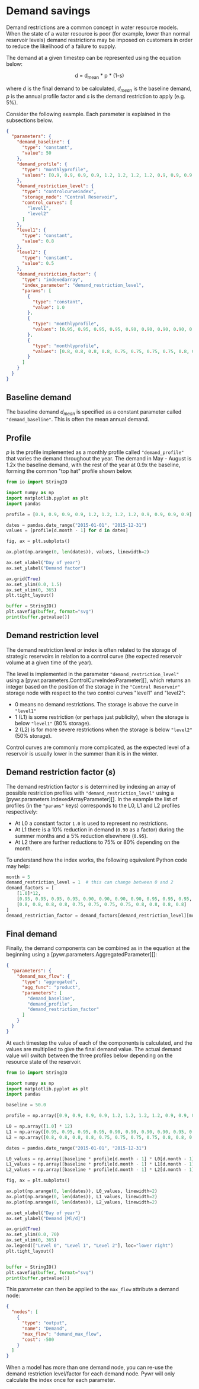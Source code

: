 # Demand savings

Demand restrictions are a common concept in water resource models. When the state of a water resource is poor
(for example, lower than normal reservoir levels) demand restrictions may be imposed on customers in order to reduce
the likelihood of a failure to supply.

The demand at a given timestep can be represented using the equation below:

<p style="text-align: center;">
d = d<sub>mean</sub> * p * (1-s)
</p>

where _d_ is the final demand to be calculated, _d<sub>mean</sub>_ is the baseline demand, _p_ is the annual
profile factor and _s_ is the demand restriction to apply (e.g. 5%).

Consider the following example. Each parameter is explained in the subsections below.

```json
{
  "parameters": {
    "demand_baseline": {
      "type": "constant",
      "value": 50
    },
    "demand_profile": {
      "type": "monthlyprofile",
      "values": [0.9, 0.9, 0.9, 0.9, 1.2, 1.2, 1.2, 1.2, 0.9, 0.9, 0.9, 0.9]
    },
    "demand_restriction_level": {
      "type": "controlcurveindex",
      "storage_node": "Central Reservoir",
      "control_curves": [
        "level1",
        "level2"
      ]
    },
    "level1": {
      "type": "constant",
      "value": 0.8
    },
    "level2": {
      "type": "constant",
      "value": 0.5
    },
    "demand_restriction_factor": {
      "type": "indexedarray",
      "index_parameter": "demand_restriction_level",
      "params": [
        {
          "type": "constant",
          "value": 1.0
        },
        {
          "type": "monthlyprofile",
          "values": [0.95, 0.95, 0.95, 0.95, 0.90, 0.90, 0.90, 0.90, 0.95, 0.95, 0.95, 0.95]
        },
        {
          "type": "monthlyprofile",
          "values": [0.8, 0.8, 0.8, 0.8, 0.75, 0.75, 0.75, 0.75, 0.8, 0.8, 0.8, 0.8]
        }
      ]
    }
  }
}
```

## Baseline demand
The baseline demand _d<sub>mean</sub>_ is specified as a constant parameter called `"demand_baseline"`. This is
often the mean annual demand.

## Profile
_p_ is the profile implemented as a monthly profile called `"demand_profile"` that varies the demand throughout the year. The demand in May -
August is 1.2x the baseline demand, with the rest of the year at 0.9x the baseline, forming the common "top hat" 
profile shown below.

```python exec="1" html="1"
from io import StringIO

import numpy as np
import matplotlib.pyplot as plt
import pandas

profile = [0.9, 0.9, 0.9, 0.9, 1.2, 1.2, 1.2, 1.2, 0.9, 0.9, 0.9, 0.9]

dates = pandas.date_range("2015-01-01", "2015-12-31")
values = [profile[d.month - 1] for d in dates]

fig, ax = plt.subplots()

ax.plot(np.arange(0, len(dates)), values, linewidth=2)

ax.set_xlabel("Day of year")
ax.set_ylabel("Demand factor")

ax.grid(True)
ax.set_ylim(0.0, 1.5)
ax.set_xlim(0, 365)
plt.tight_layout()

buffer = StringIO()
plt.savefig(buffer, format="svg")
print(buffer.getvalue())
```    

## Demand restriction level
The demand restriction level or index is often related to the storage of strategic reservoirs in relation to a
control curve (the expected reservoir volume at a given time of the year).

The level is implemented in the parameter `"demand_restriction_level"`
using a [pywr.parameters.ControlCurveIndexParameter][], which returns an integer 
based on the position of the storage in the `"Central Reservoir"` storage node with respect to the two 
control curves "level1" and "level2":

- 0 means no demand restrictions. The storage is above the curve in `"level1"`
- 1 (L1) is some restriction (or perhaps just publicity), when the storage is below `"level1"` (80% storage).
- 2 (L2) is for more severe restrictions when the storage is below `"level2"` (50% storage).
 
Control curves are commonly more complicated, as the expected level of a reservoir is usually lower in the summer than it is
in the winter.

## Demand restriction factor (_s_)
The demand restriction factor _s_ is determined by indexing an array of possible 
restriction profiles with `"demand_restriction_level"` using a [pywr.parameters.IndexedArrayParameter][]. In the example 
the list of profiles (in the `"params"` keys) corresponds to the L0, L1 and
L2 profiles respectively:

- At L0 a constant factor `1.0` is used to represent no restrictions. 
- At L1 there is a 10%  reduction in demand (`0.90` as a factor) during the summer months and a 5% reduction elsewhere (`0.95`). 
- At L2 there are further reductions to 75% or 80% depending on the month.

To understand how the index works, the following equivalent Python code may help:

```python
month = 5
demand_restriction_level = 1  # this can change between 0 and 2
demand_factors = [
    [1.0]*12, 
    [0.95, 0.95, 0.95, 0.95, 0.90, 0.90, 0.90, 0.90, 0.95, 0.95, 0.95, 0.95], 
    [0.8, 0.8, 0.8, 0.8, 0.75, 0.75, 0.75, 0.75, 0.8, 0.8, 0.8, 0.8]
]
demand_restriction_factor = demand_factors[demand_restriction_level][month - 1]
```

## Final demand
Finally, the demand components can be combined as in the equation at the beginning using a [pywr.parameters.AggregatedParameter][]:

```json
{
  "parameters": {
    "demand_max_flow": {
      "type": "aggregated",
      "agg_func": "product",
      "parameters": [
        "demand_baseline",
        "demand_profile",
        "demand_restriction_factor"
      ]
    }
  }
}
```

At each timestep the value of each of the components is calculated, and the values are multiplied to give the final demand value.
The actual demand value will switch between the three profiles below depending on the resource state of the reservoir.

```python exec="1" html="1"
from io import StringIO

import numpy as np
import matplotlib.pyplot as plt
import pandas

baseline = 50.0

profile = np.array([0.9, 0.9, 0.9, 0.9, 1.2, 1.2, 1.2, 1.2, 0.9, 0.9, 0.9, 0.9])

L0 = np.array([1.0] * 12)
L1 = np.array([0.95, 0.95, 0.95, 0.95, 0.90, 0.90, 0.90, 0.90, 0.95, 0.95, 0.95, 0.95])
L2 = np.array([0.8, 0.8, 0.8, 0.8, 0.75, 0.75, 0.75, 0.75, 0.8, 0.8, 0.8, 0.8])

dates = pandas.date_range("2015-01-01", "2015-12-31")

L0_values = np.array([baseline * profile[d.month - 1] * L0[d.month - 1] for d in dates])
L1_values = np.array([baseline * profile[d.month - 1] * L1[d.month - 1] for d in dates])
L2_values = np.array([baseline * profile[d.month - 1] * L2[d.month - 1] for d in dates])

fig, ax = plt.subplots()

ax.plot(np.arange(0, len(dates)), L0_values, linewidth=2)
ax.plot(np.arange(0, len(dates)), L1_values, linewidth=2)
ax.plot(np.arange(0, len(dates)), L2_values, linewidth=2)

ax.set_xlabel("Day of year")
ax.set_ylabel("Demand [Ml/d]")

ax.grid(True)
ax.set_ylim(0.0, 70)
ax.set_xlim(0, 365)
ax.legend(["Level 0", "Level 1", "Level 2"], loc="lower right")
plt.tight_layout()


buffer = StringIO()
plt.savefig(buffer, format="svg")
print(buffer.getvalue())
```

This parameter can then be applied to the ``max_flow`` attribute a demand node:

```json
{
  "nodes": [
    {
      "type": "output",
      "name": "Demand",
      "max_flow": "demand_max_flow",
      "cost": -500
    }
  ]
}
```

When a model has more than one demand node, you can re-use the demand restriction level/factor for each demand node.
Pywr will only calculate the index once for each parameter.